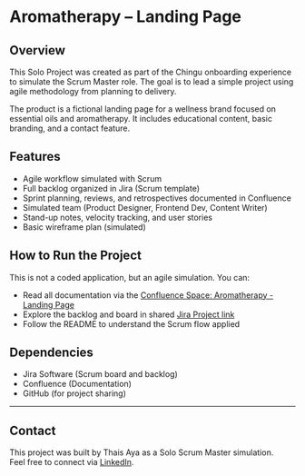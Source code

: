 # Aromatherapy – Landing Page

## Overview
This Solo Project was created as part of the Chingu onboarding experience to simulate the Scrum Master role. The goal is to lead a simple project using agile methodology from planning to delivery.

The product is a fictional landing page for a wellness brand focused on essential oils and aromatherapy. It includes educational content, basic branding, and a contact feature.

## Features
- Agile workflow simulated with Scrum
- Full backlog organized in Jira (Scrum template)
- Sprint planning, reviews, and retrospectives documented in Confluence
- Simulated team (Product Designer, Frontend Dev, Content Writer)
- Stand-up notes, velocity tracking, and user stories
- Basic wireframe plan (simulated)

## How to Run the Project
This is not a coded application, but an agile simulation.
You can:
- Read all documentation via the [Confluence Space: Aromatherapy - Landing Page](https://thaisinatomi.atlassian.net/wiki/spaces/sol/overview)
- Explore the backlog and board in shared [Jira Project link](https://thaisinatomi.atlassian.net/jira/software/projects/SOL/boards/68/backlog?atlOrigin=eyJpIjoiZjYzOTMzZThkOTcyNGUwZTkwYmNjN2VjMTdlZDMwZjgiLCJwIjoiaiJ9)
- Follow the README to understand the Scrum flow applied

## Dependencies
- Jira Software (Scrum board and backlog)
- Confluence (Documentation)
- GitHub (for project sharing)

---

## Contact
This project was built by Thais Aya as a Solo Scrum Master simulation.  
Feel free to connect via [LinkedIn](https://www.linkedin.com/in/seu-perfil).
